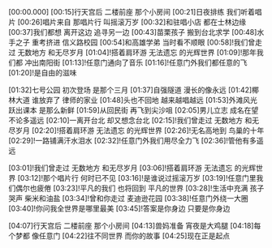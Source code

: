 [00:00.000]
[00:15]行天宫后 二楼前座 那个小房间
[00:21]日夜排练 我们听着唱片
[00:26]唱片来自 那唱片行 叫摇滚万岁
[00:32]和驻唱小店 都在士林边缘
[00:37]我们都想 离开这边 追寻另一边
[00:43]苗栗孩子 搬到台北求学
[00:48]水手之子 重考挤进 信义路校园
[00:54]和高雄学弟 当时看不顺眼
[00:58]!我们曾走过 无数地方 和无尽岁月
[01:04]!搭着肩环游 无法遗忘 的光辉世界
[01:09]!那年我们都 冲出南阳街
[01:13]!任意门通向了音乐
[01:16]!任意门外我们都任意的飞
[01:20]!是自由的滋味

[01:32]七号公园 初次登场 是那个三月
[01:37]自强隧道 漫长的像永远
[01:42]椰林大道 谁放弃了 律师的家业
[01:48]头也不回地 越来越唱越远
[01:53]外滩风光 跃出课本 是那么新鲜
[01:59]从回民街 再飞到尖沙咀
[02:05]男儿立志 成名在望 不论多遥远
[02:10]一离开台北 却又想念台北
[02:15]!我们曾走过 无数地方 和无尽岁月
[02:20]!搭着肩环游 无法遗忘 的光辉世界
[02:26]!无名高地到 鸟巢的十年
[02:29]!一路铺满汗水泪水
[02:32]!任意门外我们用尽全力飞
[02:36]!管他有多遥远

[03:01]!我们曾走过 无数地方 和无尽岁月
[03:06]!搭着肩环游 无法遗忘 的光辉世界
[03:12]!那个唱片行 何时已不见
[03:16]!是谁说过摇滚万岁
[03:19]!任意门里我们偶尔也疲倦
[03:23]!平凡的我们 也将回到 平凡的世界
[03:28]!生活中充满 孩子哭声 柴米和油盐
[03:34]!曾和你走过 麦迪逊花园
[03:38]!任意门外绕一大圈
[03:40]!你问我全世界是哪里最美
[03:45]!答案是你身边 只要是你身边

[04:07]行天宫后 二楼前座 那个小房间
[04:13]兽妈准备 宵夜是大鸡腿
[04:18]每个梦都 像任意门
[04:22]往不同世界 而你的故事
[04:25]现在正是起点